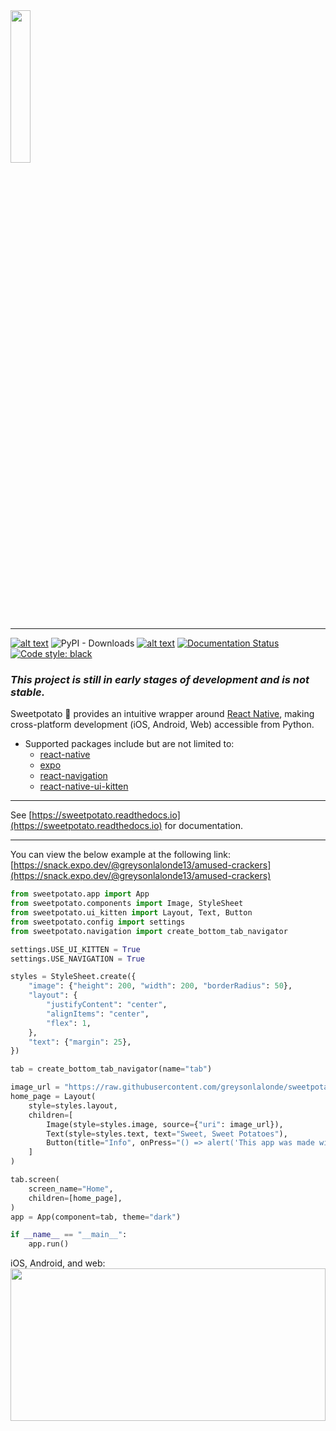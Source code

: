 <img src="https://raw.githubusercontent.com/greysonlalonde/sweetpotato/main/media/sweetpotato_github_banner.png" height=25% alt="">

-----
[![alt text](https://img.shields.io/badge/pypi-0.6.a0-blue)](https://pypi.org/project/sweetpotato)
![PyPI - Downloads](https://img.shields.io/pypi/dm/sweetpotato)
[![alt text](https://img.shields.io/badge/license-MIT-green)](https://github.com/greysonlalonde/sweetpotato/blob/main/LICENSE)
[![Documentation Status](https://readthedocs.org/projects/sweetpotato/badge/?version=latest)](https://sweetpotato.readthedocs.io/en/latest/?badge=latest)
[![Code style: black](https://img.shields.io/badge/code%20style-black-000000.svg)](https://github.com/psf/black)

### *This project is still in early stages of development and is not stable.*

Sweetpotato 🥔 provides an intuitive wrapper around [React Native](https://reactnative.dev), making cross-platform
development (iOS, Android, Web)
accessible from Python.

- Supported packages include but are not limited to:
    - [react-native](https://reactnative.dev)
    - [expo](https://expo.dev)
    - [react-navigation](https://reactnavigation.org)
    - [react-native-ui-kitten](https://akveo.github.io/react-native-ui-kitten/)

------

See [https://sweetpotato.readthedocs.io](https://sweetpotato.readthedocs.io) for documentation.

-----
You can view the below example at the following link:
[https://snack.expo.dev/@greysonlalonde13/amused-crackers](https://snack.expo.dev/@greysonlalonde13/amused-crackers)

```python
from sweetpotato.app import App
from sweetpotato.components import Image, StyleSheet
from sweetpotato.ui_kitten import Layout, Text, Button
from sweetpotato.config import settings
from sweetpotato.navigation import create_bottom_tab_navigator

settings.USE_UI_KITTEN = True
settings.USE_NAVIGATION = True

styles = StyleSheet.create({
    "image": {"height": 200, "width": 200, "borderRadius": 50},
    "layout": {
        "justifyContent": "center",
        "alignItems": "center",
        "flex": 1,
    },
    "text": {"margin": 25},
})

tab = create_bottom_tab_navigator(name="tab")

image_url = "https://raw.githubusercontent.com/greysonlalonde/sweetpotato/main/media/sweetpotatoes.JPG"
home_page = Layout(
    style=styles.layout,
    children=[
        Image(style=styles.image, source={"uri": image_url}),
        Text(style=styles.text, text="Sweet, Sweet Potatoes"),
        Button(title="Info", onPress="() => alert('This app was made with sweetpotato')")
    ]
)

tab.screen(
    screen_name="Home",
    children=[home_page],
)
app = App(component=tab, theme="dark")

if __name__ == "__main__":
    app.run()

```

iOS, Android, and web:
<img src="https://raw.githubusercontent.com/greysonlalonde/sweetpotato/main/media/sweetpotato_readme_example.jpg" width=100% height=25% alt="">
